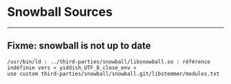 # Snowball Sources

---
**Fixme:** snowball is not up to date
---

```
/usr/bin/ld : ../third-parties/snowball/libsnowball.so : référence indéfinie vers « yiddish_UTF_8_close_env »
use custom third-parties/snowball/snowball.git/libstemmer/modules.txt
```

